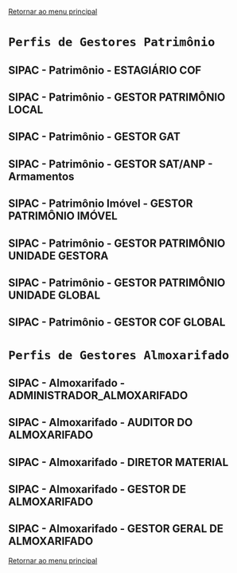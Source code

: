 [Retornar ao menu principal](https://github.com/Mateus-cpa/manual-material/blob/main/README.md)
# `Perfis de Gestores Patrimônio`

## SIPAC - Patrimônio - ESTAGIÁRIO COF

## SIPAC - Patrimônio - GESTOR PATRIMÔNIO LOCAL

## SIPAC - Patrimônio - GESTOR GAT

## SIPAC - Patrimônio - GESTOR SAT/ANP - Armamentos

## SIPAC - Patrimônio Imóvel - GESTOR PATRIMÔNIO IMÓVEL

## SIPAC - Patrimônio - GESTOR PATRIMÔNIO UNIDADE GESTORA

## SIPAC - Patrimônio - GESTOR PATRIMÔNIO UNIDADE GLOBAL

## SIPAC - Patrimônio - GESTOR COF GLOBAL

# `Perfis de Gestores Almoxarifado`

## SIPAC - Almoxarifado - ADMINISTRADOR_ALMOXARIFADO


## SIPAC - Almoxarifado - AUDITOR DO ALMOXARIFADO


## SIPAC - Almoxarifado - DIRETOR MATERIAL


## SIPAC - Almoxarifado - GESTOR DE ALMOXARIFADO


## SIPAC - Almoxarifado - GESTOR GERAL DE ALMOXARIFADO






[Retornar ao menu principal](https://github.com/Mateus-cpa/manual-material/blob/main/README.md)